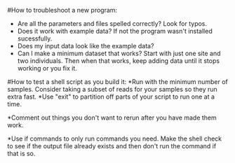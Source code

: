 #How to troubleshoot a new program:
* Are all the parameters and files spelled correctly? Look for typos.
* Does it work with example data? If not the program wasn't installed sucessfully.
* Does my input data look like the example data? 
* Can I make a minimum dataset that works? Start with just one site and two individuals. Then when that works, keep adding data until it stops working or you fix it.

#How to test a shell script as you build it:
*Run with the minimum number of samples. Consider taking a subset of reads for your samples so they run extra fast.
*Use "exit" to partition off parts of your script to run one at a time.	

*Comment out things you don't want to rerun after you have made them work.

*Use if commands to only run commands you need. Make the shell check to see if the output file already exists and then don't run the command if that is so.
